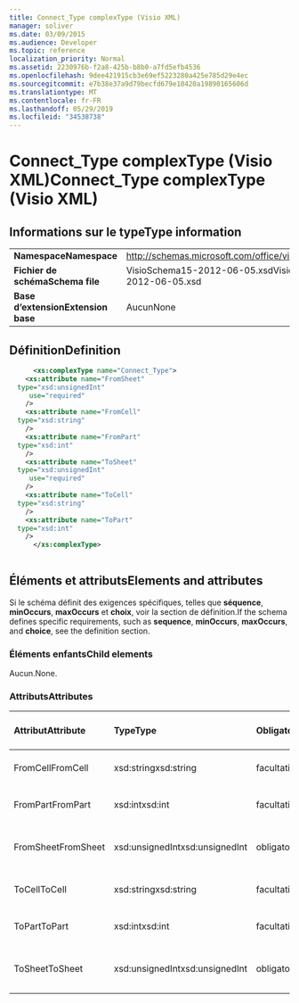```yaml
---
title: Connect_Type complexType (Visio XML)
manager: soliver
ms.date: 03/09/2015
ms.audience: Developer
ms.topic: reference
localization_priority: Normal
ms.assetid: 2230976b-f2a8-425b-b8b0-a7fd5efb4536
ms.openlocfilehash: 9dee421915cb3e69ef5223280a425e785d29e4ec
ms.sourcegitcommit: e7b38e37a9d79becfd679e10420a19890165606d
ms.translationtype: MT
ms.contentlocale: fr-FR
ms.lasthandoff: 05/29/2019
ms.locfileid: "34538738"
---
```

# <a name="connect_type-complextype-visio-xml"></a><span data-ttu-id="b28d9-102">Connect_Type complexType (Visio XML)</span><span class="sxs-lookup"><span data-stu-id="b28d9-102">Connect_Type complexType (Visio XML)</span></span>

## <a name="type-information"></a><span data-ttu-id="b28d9-103">Informations sur le type</span><span class="sxs-lookup"><span data-stu-id="b28d9-103">Type information</span></span>

|||
|:-----|:-----|
|<span data-ttu-id="b28d9-104">**Namespace**</span><span class="sxs-lookup"><span data-stu-id="b28d9-104">**Namespace**</span></span> <br/> |http://schemas.microsoft.com/office/visio/2011/1/core  <br/> |
|<span data-ttu-id="b28d9-105">**Fichier de schéma**</span><span class="sxs-lookup"><span data-stu-id="b28d9-105">**Schema file**</span></span> <br/> |<span data-ttu-id="b28d9-106">VisioSchema15-2012-06-05.xsd</span><span class="sxs-lookup"><span data-stu-id="b28d9-106">VisioSchema15-2012-06-05.xsd</span></span>  <br/> |
|<span data-ttu-id="b28d9-107">**Base d’extension**</span><span class="sxs-lookup"><span data-stu-id="b28d9-107">**Extension base**</span></span> <br/> |<span data-ttu-id="b28d9-108">Aucun</span><span class="sxs-lookup"><span data-stu-id="b28d9-108">None</span></span>  <br/> |
   
## <a name="definition"></a><span data-ttu-id="b28d9-109">Définition</span><span class="sxs-lookup"><span data-stu-id="b28d9-109">Definition</span></span>

```XML
      <xs:complexType name="Connect_Type">
    <xs:attribute name="FromSheet"
  type="xsd:unsignedInt"
     use="required"
    />
    <xs:attribute name="FromCell"
  type="xsd:string"
    />
    <xs:attribute name="FromPart"
  type="xsd:int"
    />
    <xs:attribute name="ToSheet"
  type="xsd:unsignedInt"
     use="required"
    />
    <xs:attribute name="ToCell"
  type="xsd:string"
    />
    <xs:attribute name="ToPart"
  type="xsd:int"
    />
      </xs:complexType>
      
```

## <a name="elements-and-attributes"></a><span data-ttu-id="b28d9-110">Éléments et attributs</span><span class="sxs-lookup"><span data-stu-id="b28d9-110">Elements and attributes</span></span>

<span data-ttu-id="b28d9-111">Si le schéma définit des exigences spécifiques, telles que **séquence**, **minOccurs**, **maxOccurs** et **choix**, voir la section de définition.</span><span class="sxs-lookup"><span data-stu-id="b28d9-111">If the schema defines specific requirements, such as **sequence**, **minOccurs**, **maxOccurs**, and **choice**, see the definition section.</span></span> 
  
### <a name="child-elements"></a><span data-ttu-id="b28d9-112">Éléments enfants</span><span class="sxs-lookup"><span data-stu-id="b28d9-112">Child elements</span></span>

<span data-ttu-id="b28d9-113">Aucun.</span><span class="sxs-lookup"><span data-stu-id="b28d9-113">None.</span></span>
  
### <a name="attributes"></a><span data-ttu-id="b28d9-114">Attributs</span><span class="sxs-lookup"><span data-stu-id="b28d9-114">Attributes</span></span>

|<span data-ttu-id="b28d9-115">**Attribut**</span><span class="sxs-lookup"><span data-stu-id="b28d9-115">**Attribute**</span></span>|<span data-ttu-id="b28d9-116">**Type**</span><span class="sxs-lookup"><span data-stu-id="b28d9-116">**Type**</span></span>|<span data-ttu-id="b28d9-117">**Obligatoire**</span><span class="sxs-lookup"><span data-stu-id="b28d9-117">**Required**</span></span>|<span data-ttu-id="b28d9-118">**Description**</span><span class="sxs-lookup"><span data-stu-id="b28d9-118">**Description**</span></span>|<span data-ttu-id="b28d9-119">**Valeurs possibles**</span><span class="sxs-lookup"><span data-stu-id="b28d9-119">**Possible values**</span></span>|
|:-----|:-----|:-----|:-----|:-----|
|<span data-ttu-id="b28d9-120">FromCell</span><span class="sxs-lookup"><span data-stu-id="b28d9-120">FromCell</span></span>  <br/> |<span data-ttu-id="b28d9-121">xsd:string</span><span class="sxs-lookup"><span data-stu-id="b28d9-121">xsd:string</span></span>  <br/> |<span data-ttu-id="b28d9-122">facultatif</span><span class="sxs-lookup"><span data-stu-id="b28d9-122">optional</span></span>  <br/> ||<span data-ttu-id="b28d9-123">Valeurs du type xsd:string.</span><span class="sxs-lookup"><span data-stu-id="b28d9-123">Values of the xsd:string type.</span></span>  <br/> |
|<span data-ttu-id="b28d9-124">FromPart</span><span class="sxs-lookup"><span data-stu-id="b28d9-124">FromPart</span></span>  <br/> |<span data-ttu-id="b28d9-125">xsd:int</span><span class="sxs-lookup"><span data-stu-id="b28d9-125">xsd:int</span></span>  <br/> |<span data-ttu-id="b28d9-126">facultatif</span><span class="sxs-lookup"><span data-stu-id="b28d9-126">optional</span></span>  <br/> ||<span data-ttu-id="b28d9-127">Valeurs du type xsd:int.</span><span class="sxs-lookup"><span data-stu-id="b28d9-127">Values of the xsd:int type.</span></span>  <br/> |
|<span data-ttu-id="b28d9-128">FromSheet</span><span class="sxs-lookup"><span data-stu-id="b28d9-128">FromSheet</span></span>  <br/> |<span data-ttu-id="b28d9-129">xsd:unsignedInt</span><span class="sxs-lookup"><span data-stu-id="b28d9-129">xsd:unsignedInt</span></span>  <br/> |<span data-ttu-id="b28d9-130">obligatoire</span><span class="sxs-lookup"><span data-stu-id="b28d9-130">required</span></span>  <br/> ||<span data-ttu-id="b28d9-131">Valeurs du type xsd:unsignedInt.</span><span class="sxs-lookup"><span data-stu-id="b28d9-131">Values of the xsd:unsignedInt type.</span></span>  <br/> |
|<span data-ttu-id="b28d9-132">ToCell</span><span class="sxs-lookup"><span data-stu-id="b28d9-132">ToCell</span></span>  <br/> |<span data-ttu-id="b28d9-133">xsd:string</span><span class="sxs-lookup"><span data-stu-id="b28d9-133">xsd:string</span></span>  <br/> |<span data-ttu-id="b28d9-134">facultatif</span><span class="sxs-lookup"><span data-stu-id="b28d9-134">optional</span></span>  <br/> ||<span data-ttu-id="b28d9-135">Valeurs du type xsd:string.</span><span class="sxs-lookup"><span data-stu-id="b28d9-135">Values of the xsd:string type.</span></span>  <br/> |
|<span data-ttu-id="b28d9-136">ToPart</span><span class="sxs-lookup"><span data-stu-id="b28d9-136">ToPart</span></span>  <br/> |<span data-ttu-id="b28d9-137">xsd:int</span><span class="sxs-lookup"><span data-stu-id="b28d9-137">xsd:int</span></span>  <br/> |<span data-ttu-id="b28d9-138">facultatif</span><span class="sxs-lookup"><span data-stu-id="b28d9-138">optional</span></span>  <br/> ||<span data-ttu-id="b28d9-139">Valeurs du type xsd:int.</span><span class="sxs-lookup"><span data-stu-id="b28d9-139">Values of the xsd:int type.</span></span>  <br/> |
|<span data-ttu-id="b28d9-140">ToSheet</span><span class="sxs-lookup"><span data-stu-id="b28d9-140">ToSheet</span></span>  <br/> |<span data-ttu-id="b28d9-141">xsd:unsignedInt</span><span class="sxs-lookup"><span data-stu-id="b28d9-141">xsd:unsignedInt</span></span>  <br/> |<span data-ttu-id="b28d9-142">obligatoire</span><span class="sxs-lookup"><span data-stu-id="b28d9-142">required</span></span>  <br/> ||<span data-ttu-id="b28d9-143">Valeurs du type xsd:unsignedInt.</span><span class="sxs-lookup"><span data-stu-id="b28d9-143">Values of the xsd:unsignedInt type.</span></span>  <br/> |
   

